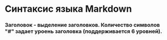 # Синтаксис языка Markdown

### Заголовок - выделение заголовков. Количество символов "#" задает уроень заголовка (поддерживается 6 уровней).
